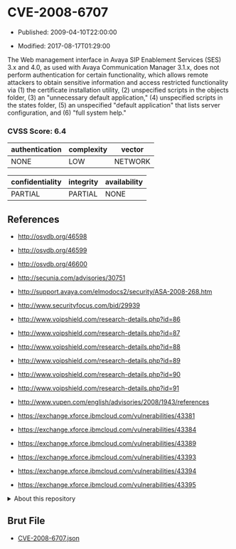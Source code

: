 # CVE-2008-6707

- Published: 2009-04-10T22:00:00

- Modified: 2017-08-17T01:29:00

The Web management interface in Avaya SIP Enablement Services (SES) 3.x and 4.0, as used with Avaya Communication Manager 3.1.x, does not perform authentication for certain functionality, which allows remote attackers to obtain sensitive information and access restricted functionality via (1) the certificate installation utility, (2) unspecified scripts in the objects folder, (3) an "unnecessary default application," (4) unspecified scripts in the states folder, (5) an unspecified "default application" that lists server configuration, and (6) "full system help."

### CVSS Score: **6.4**

| authentication | complexity | vector |
| --- | --- | --- |
| NONE | LOW | NETWORK |

| confidentiality | integrity | availability |
| --- | --- | --- |
| PARTIAL | PARTIAL | NONE |

## References

* http://osvdb.org/46598

* http://osvdb.org/46599

* http://osvdb.org/46600

* http://secunia.com/advisories/30751

* http://support.avaya.com/elmodocs2/security/ASA-2008-268.htm

* http://www.securityfocus.com/bid/29939

* http://www.voipshield.com/research-details.php?id=86

* http://www.voipshield.com/research-details.php?id=87

* http://www.voipshield.com/research-details.php?id=88

* http://www.voipshield.com/research-details.php?id=89

* http://www.voipshield.com/research-details.php?id=90

* http://www.voipshield.com/research-details.php?id=91

* http://www.vupen.com/english/advisories/2008/1943/references

* https://exchange.xforce.ibmcloud.com/vulnerabilities/43381

* https://exchange.xforce.ibmcloud.com/vulnerabilities/43384

* https://exchange.xforce.ibmcloud.com/vulnerabilities/43389

* https://exchange.xforce.ibmcloud.com/vulnerabilities/43393

* https://exchange.xforce.ibmcloud.com/vulnerabilities/43394

* https://exchange.xforce.ibmcloud.com/vulnerabilities/43395

<details>
<summary>About this repository</summary> 

  This repository is part of the project [Live Hack CVE](https://github.com/Live-Hack-CVE). Main website can be found [www.live-hack.org](https://www.live-hack.org) 
  
  Made by [Sn0wAlice](https://github.com/Sn0wAlice) for the people that care about security and need to have a feed of the latest CVEs. Hope you enjoy it, don't forget to star the repo and follow me on [Twitter](https://twitter.com/Sn0wAlice) and [Github](https://github.com/Sn0wAlice). And that is my [personnal website](https://www.alice-snow.me/)

  - [Home Page](https://github.com/Live-Hack-CVE)
  - [Framework](https://github.com/Live-Hack-CVE/cve-framework)
  - [CVE database](https://github.com/Live-Hack-CVE/full_database)
  - [Changelog](https://github.com/Live-Hack-CVE/Changelog)
</details>

## Brut File

* [CVE-2008-6707.json](https://raw.githubusercontent.com/Live-Hack-CVE/full_database/main/cves/2008/CVE-2008-6707.json)

